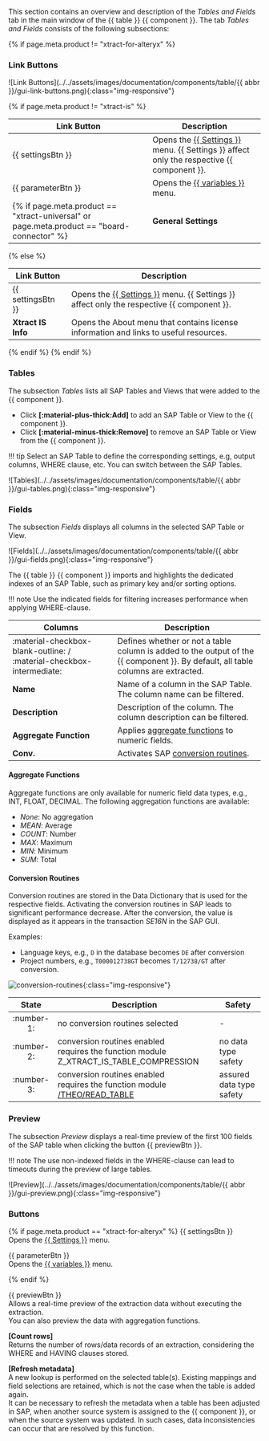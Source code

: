 
This section contains an overview and description of the *Tables and Fields* tab in the main window of the {{ table }} {{ component }}. 
The tab *Tables and Fields* consists of the following subsections:

{% if page.meta.product != "xtract-for-alteryx" %}
### Link Buttons

![Link Buttons](../../assets/images/documentation/components/table/{{ abbr }}/gui-link-buttons.png){:class="img-responsive"}

{% if page.meta.product != "xtract-is" %}

| Link Button | Description |
|-------------|-------------|
| {{ settingsBtn }} | Opens the [{{ Settings }}](settings.md) menu. {{ Settings }} affect only the respective {{ component }}. |
| {{ parameterBtn }} | Opens the [{{ variables }}](edit-runtime-parameters.md) menu. |
{% if page.meta.product == "xtract-universal" or page.meta.product == "board-connector" %}| **General Settings** | Opens the [General Settings](general-settings.md) menu. General Settings are the same for all {{ components }}. |  {% endif %}

{% else %} 

| Link Button | Description |
|-------------|-------------|
| {{ settingsBtn }} | Opens the [{{ Settings }}](settings.md) menu. {{ Settings }} affect only the respective {{ component }}. |
| **Xtract IS Info** | Opens the About menu that contains license information and links to useful resources. 

{% endif %}
{% endif %}

### Tables

The subsection *Tables* lists all SAP Tables and Views that were added to the {{ component }}.

- Click **[:material-plus-thick:Add]** to add an SAP Table or View to the {{ component }}.
- Click **[:material-minus-thick:Remove]** to remove an SAP Table or View  from the {{ component }}. 

!!! tip
	Select an SAP Table to define the corresponding settings, e.g, output columns, WHERE clause, etc. You can switch between the SAP Tables.

![Tables](../../assets/images/documentation/components/table/{{ abbr }}/gui-tables.png){:class="img-responsive"}

### Fields

The subsection *Fields* displays all columns in the selected SAP Table or View.

![Fields](../../assets/images/documentation/components/table/{{ abbr }}/gui-fields.png){:class="img-responsive"}

The {{ table }} {{ component }} imports and highlights the dedicated indexes of an SAP Table, such as primary key and/or sorting options. 

!!! note
	Use the indicated fields for filtering increases performance when applying WHERE-clause.

| Columns | Description |
|-------------|-------------|
| :material-checkbox-blank-outline: / :material-checkbox-intermediate: | Defines whether or not a table column is added to the output of the {{ component }}. By default, all table columns are extracted. |
| **Name** | Name of a column in the SAP Table. The column name can be filtered. |
| **Description** | Description of the column. The column description can be filtered. |
| **Aggregate Function** | Applies [aggregate functions](#aggregate-functions) to numeric fields. |
| **Conv.** | Activates SAP [conversion routines](#conversion-routines).|

#### Aggregate Functions

Aggregate functions are only available for numeric field data types, e.g., INT, FLOAT, DECIMAL. 
The following aggregation functions are available: 
- *None*: No aggregation 
- *MEAN*: Average
- *COUNT*: Number 
- *MAX*: Maximum
- *MIN*: Minimum 
- *SUM*: Total

#### Conversion Routines

Conversion routines are stored in the Data Dictionary that is used for the respective fields. 
Activating the conversion routines in SAP leads to significant performance decrease. 
After the conversion, the value is displayed as it appears in the transaction *SE16N* in the SAP GUI. 

Examples: 
- Language keys, e.g., `D` in the database becomes `DE` after conversion
- Project numbers, e.g., `T000012738GT` becomes `T/12738/GT` after conversion.

![conversion-routines](../../assets/images/documentation/components/table/conversion-routines.png){:class="img-responsive"}

| State | 	Description	| Safety | 
|:--------------:|--------------|---------|
| :number-1: | no conversion routines selected | - |
| :number-2: | conversion routines enabled <br>requires the function module Z_XTRACT_IS_TABLE_COMPRESSION | no data type safety |
| :number-3: | conversion routines enabled <br>requires the function module [/THEO/READ_TABLE](../setup-in-sap/custom-function-module-for-table-extraction.md) | assured data type safety | 

### Preview

The subsection *Preview* displays a real-time preview of the first 100 fields of the SAP table when clicking the button {{ previewBtn }}.

!!! note
	The use non-indexed fields in the WHERE-clause can lead to timeouts during the preview of large tables.

![Preview](../../assets/images/documentation/components/table/{{ abbr }}/gui-preview.png){:class="img-responsive"}


### Buttons

{% if page.meta.product == "xtract-for-alteryx" %}
{{ settingsBtn }}<br>
Opens the [{{ Settings }}](settings.md) menu. 
 
{{ parameterBtn }}<br>
Opens the [{{ variables }}](edit-runtime-parameters.md) menu. 

{% endif %}

{{ previewBtn }} <br>
Allows a real-time preview of the extraction data without executing the extraction. <br>
You can also preview the data with aggregation functions. 
 
**[Count rows]** <br>
Returns the number of rows/data records of an extraction, considering the WHERE and HAVING clauses stored. 

**[Refresh metadata]**<br>
A new lookup is performed on the selected table(s). Existing mappings and field selections are retained, which is not the case when the table is added again. <br>
It can be necessary to refresh the metadata when a table has been adjusted in SAP, when another source system is assigned to the {{ component }}, or when the source system was updated. 
In such cases, data inconsistencies can occur that are resolved by this function.   

